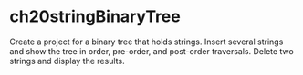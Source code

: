 # ch20stringBinaryTree
Create a project for a binary tree that holds strings. Insert several strings and show the tree in order, pre-order, and post-order traversals. Delete two strings and display the results.
